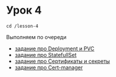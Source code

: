 # Урок 4

```
cd /lesson-4
```


Выполняем по очереди


- [задание про Deployment и PVC](1/)
- [задание про StatefullSet](2/)
- [задание про Сертификаты и секреты](3/)
- [задание про Cert-manager](4/)
